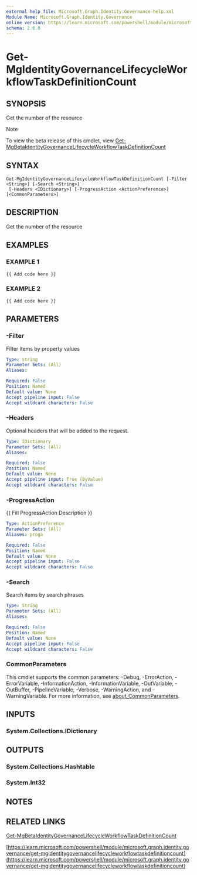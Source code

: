 ```yaml
---
external help file: Microsoft.Graph.Identity.Governance-help.xml
Module Name: Microsoft.Graph.Identity.Governance
online version: https://learn.microsoft.com/powershell/module/microsoft.graph.identity.governance/get-mgidentitygovernancelifecycleworkflowtaskdefinitioncount
schema: 2.0.0
---
```


# Get-MgIdentityGovernanceLifecycleWorkflowTaskDefinitionCount

## SYNOPSIS
Get the number of the resource

> [!NOTE]
> To view the beta release of this cmdlet, view [Get-MgBetaIdentityGovernanceLifecycleWorkflowTaskDefinitionCount](/powershell/module/Microsoft.Graph.Beta.Identity.Governance/Get-MgBetaIdentityGovernanceLifecycleWorkflowTaskDefinitionCount?view=graph-powershell-beta)

## SYNTAX

```
Get-MgIdentityGovernanceLifecycleWorkflowTaskDefinitionCount [-Filter <String>] [-Search <String>]
 [-Headers <IDictionary>] [-ProgressAction <ActionPreference>] [<CommonParameters>]
```

## DESCRIPTION
Get the number of the resource

## EXAMPLES

### EXAMPLE 1
```
{{ Add code here }}
```

### EXAMPLE 2
```
{{ Add code here }}
```

## PARAMETERS

### -Filter
Filter items by property values

```yaml
Type: String
Parameter Sets: (All)
Aliases:

Required: False
Position: Named
Default value: None
Accept pipeline input: False
Accept wildcard characters: False
```

### -Headers
Optional headers that will be added to the request.

```yaml
Type: IDictionary
Parameter Sets: (All)
Aliases:

Required: False
Position: Named
Default value: None
Accept pipeline input: True (ByValue)
Accept wildcard characters: False
```

### -ProgressAction
{{ Fill ProgressAction Description }}

```yaml
Type: ActionPreference
Parameter Sets: (All)
Aliases: proga

Required: False
Position: Named
Default value: None
Accept pipeline input: False
Accept wildcard characters: False
```

### -Search
Search items by search phrases

```yaml
Type: String
Parameter Sets: (All)
Aliases:

Required: False
Position: Named
Default value: None
Accept pipeline input: False
Accept wildcard characters: False
```

### CommonParameters
This cmdlet supports the common parameters: -Debug, -ErrorAction, -ErrorVariable, -InformationAction, -InformationVariable, -OutVariable, -OutBuffer, -PipelineVariable, -Verbose, -WarningAction, and -WarningVariable. For more information, see [about_CommonParameters](http://go.microsoft.com/fwlink/?LinkID=113216).

## INPUTS

### System.Collections.IDictionary
## OUTPUTS

### System.Collections.Hashtable
### System.Int32
## NOTES

## RELATED LINKS
[Get-MgBetaIdentityGovernanceLifecycleWorkflowTaskDefinitionCount](/powershell/module/Microsoft.Graph.Beta.Identity.Governance/Get-MgBetaIdentityGovernanceLifecycleWorkflowTaskDefinitionCount?view=graph-powershell-beta)

[https://learn.microsoft.com/powershell/module/microsoft.graph.identity.governance/get-mgidentitygovernancelifecycleworkflowtaskdefinitioncount](https://learn.microsoft.com/powershell/module/microsoft.graph.identity.governance/get-mgidentitygovernancelifecycleworkflowtaskdefinitioncount)




